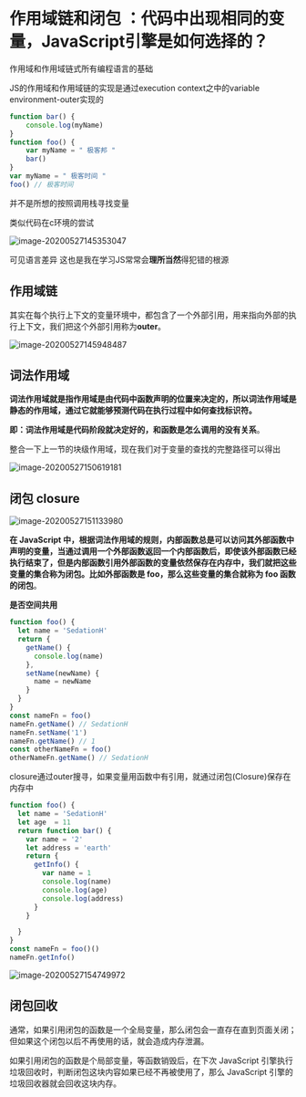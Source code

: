 # 作用域链和闭包 ：代码中出现相同的变量，JavaScript引擎是如何选择的？

作用域和作用域链式所有编程语言的基础

JS的作用域和作用域链的实现是通过execution context之中的variable environment-outer实现的

```js
function bar() {
    console.log(myName)
}
function foo() {
    var myName = " 极客邦 "
    bar()
}
var myName = " 极客时间 "
foo() // 极客时间
```

并不是所想的按照调用栈寻找变量



类似代码在c环境的尝试

![image-20200527145353047](http://picbed.sedationh.cn/image-20200527145353047.png)

可见语言差异 这也是我在学习JS常常会**理所当然**得犯错的根源

## 作用域链

其实在每个执行上下文的变量环境中，都包含了一个外部引用，用来指向外部的执行上下文，我们把这个外部引用称为**outer**。

![image-20200527145948487](http://picbed.sedationh.cn/image-20200527145948487.png)



## 词法作用域

**词法作用域就是指作用域是由代码中函数声明的位置来决定的，所以词法作用域是静态的作用域，通过它就能够预测代码在执行过程中如何查找标识符。**

**即：词法作用域是代码阶段就决定好的，和函数是怎么调用的没有关系**。

整合一下上一节的块级作用域，现在我们对于变量的查找的完整路径可以得出

![image-20200527150619181](http://picbed.sedationh.cn/image-20200527150619181.png)



## 闭包 closure

![image-20200527151133980](http://picbed.sedationh.cn/image-20200527151133980.png)

**在 JavaScript 中，根据词法作用域的规则，内部函数总是可以访问其外部函数中声明的变量，当通过调用一个外部函数返回一个内部函数后，即使该外部函数已经执行结束了，但是内部函数引用外部函数的变量依然保存在内存中，我们就把这些变量的集合称为闭包。比如外部函数是 foo，那么这些变量的集合就称为 foo 函数的闭包**。

**是否空间共用**

```js
function foo() {
  let name = 'SedationH'
  return {
    getName() {
      console.log(name)
    },
    setName(newName) {
      name = newName
    }
  }
}
const nameFn = foo()
nameFn.getName() // SedationH
nameFn.setName('1')
nameFn.getName() // 1
const otherNameFn = foo()
otherNameFn.getName() // SedationH
```

closure通过outer搜寻，如果变量用函数中有引用，就通过闭包(Closure)保存在内存中

```js
function foo() {
  let name = 'SedationH'
  let age  = 11
  return function bar() {
    var name = '2'
    let address = 'earth'
    return {
      getInfo() {
        var name = 1
        console.log(name)
        console.log(age)
        console.log(address)
      }
    }

  }
}
const nameFn = foo()()
nameFn.getInfo()
```

![image-20200527154749972](http://picbed.sedationh.cn/image-20200527154749972.png)



## 闭包回收

通常，如果引用闭包的函数是一个全局变量，那么闭包会一直存在直到页面关闭；但如果这个闭包以后不再使用的话，就会造成内存泄漏。

如果引用闭包的函数是个局部变量，等函数销毁后，在下次 JavaScript 引擎执行垃圾回收时，判断闭包这块内容如果已经不再被使用了，那么 JavaScript 引擎的垃圾回收器就会回收这块内存。